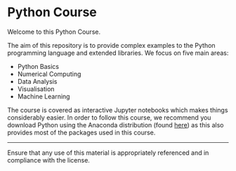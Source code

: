 # Python Course

Welcome to this Python Course.

The aim of this repository is to provide complex examples to the Python programming language and extended libraries. We focus on five main areas:

- Python Basics
- Numerical Computing
- Data Analysis
- Visualisation
- Machine Learning

The course is covered as interactive Jupyter notebooks which makes things considerably easier. In order to follow this course, we recommend you download Python using the Anaconda distribution (found [here](https://www.anaconda.com/download/)) as this also provides most of the packages used in this course.

***

Ensure that any use of this material is appropriately referenced and in compliance with the license.